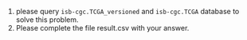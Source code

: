 1. please query `isb-cgc.TCGA_versioned` and `isb-cgc.TCGA` database to solve this problem.
2. Please complete the file result.csv with your answer.